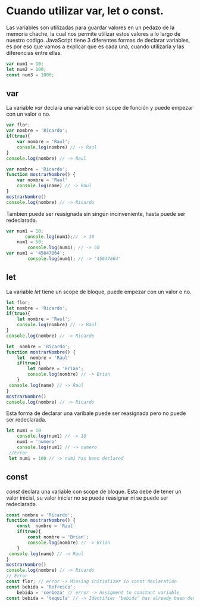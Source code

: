 # Cuando utilizar var, let o const.
Las variables son utilizadas para guardar valores en un pedazo de la memoria chache, la cual nos permite utilizar estos valores a lo largo de nuestro codigo.
JavaScript tiene 3 diferentes formas de declarar variables, es por eso que vamos a explicar que es cada una, cuando utilizarla y las diferencias entre ellas.
```js
var num1 = 10;
let num2 = 100;
const num3 = 1000;
```
## var
La variable *var* declara una variable con scope de función y puede empezar con un valor o no.
```js
var flor;
var nombre = 'Ricardo';
if(true){
    var nombre = 'Raul';
    console.log(nombre) // -> Raul
}
console.log(nombre) // -> Raul
```
```js
var nombre = 'Ricardo';
function mostrarNombre() {
    var nombre = 'Raul'
    console.log(name) // -> Raul
}  
mostrarNombre()
console.log(nombre) // -> Ricardo
```
Tambien puede ser reasignada sin singún incinveniente, hasta puede ser redeclarada.
```js
var num1 = 10;
       console.log(num1);// -> 10 
    num1 = 50;
        console.log(num1); // -> 50
var num1 = '45647864';
        console.log(num1); // -> '45647864'
```
## let
La variable *let* tiene un scope de bloque, puede empezar con un valor o no.
```js
let flor;
let nombre = 'Ricardo';
if(true){
    let nombre = 'Raul';
    console.log(nombre) // -> Raul
}
console.log(nombre) // -> Ricardo
```
```js
let  nombre = 'Ricardo';
function mostrarNombre() {
    let  nombre = 'Raul'
    if(true){
        let nombre = 'Brian';
        console.log(nombre) // -> Brian
    }
 console.log(name) // -> Raul
}  
mostrarNombre()
console.log(nombre) // -> Ricardo
```
Esta forma de declarar una varibale puede ser reasignada pero no puede ser redeclarada.
```js
let num1 = 10
    console.log(num1) // -> 10
    num1 = 'numero'
    console.log(num1) // -> numero
 //Error
 let num1 = 100 // -> num1 has been declared   
```
## const
*const* declara una variable con scope de bloque. Esta debe de tener un valor inicial, su valor iniciar no se puede reasignar ni se puede ser redeclarada.
```js
const nombre = 'Ricardo';
function mostrarNombre() {
    const  nombre = 'Raul'
    if(true){
        const nombre = 'Brian';
        console.log(nombre) // -> Brian
    }
 console.log(name) // -> Raul
}  
mostrarNombre()
console.log(nombre) // -> Ricardo
// Error
const flor; // error -> Missing initializer in const declaration
const bebida = 'Refresco';
    bebida = 'cerbeza' // error -> Assigment to constant variable
const bebida = 'tequila' // -> Identifier 'bebida' has already been declared
```
